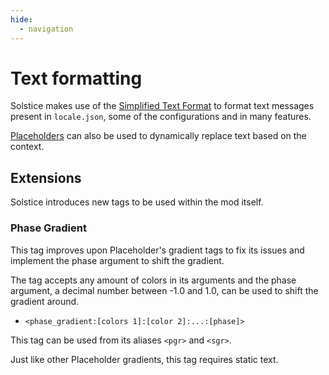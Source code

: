 ```yaml
---
hide:
  - navigation
---
```


# Text formatting

Solstice makes use of the [Simplified Text Format](https://placeholders.pb4.eu/user/text-format/) to format text messages present in `locale.json`, some of the configurations and in many features.

[Placeholders](https://placeholders.pb4.eu/user/default-placeholders/) can also be used to dynamically replace text based on the context.

## Extensions

Solstice introduces new tags to be used within the mod itself.

### Phase Gradient

This tag improves upon Placeholder's gradient tags to fix its issues and implement the phase argument to shift the gradient.

The tag accepts any amount of colors in its arguments and the phase argument, a decimal number between -1.0 and 1.0, can be used to shift the gradient around.

* `<phase_gradient:[colors 1]:[color 2]:...:[phase]>`

This tag can be used from its aliases `<pgr>` and `<sgr>`.

Just like other Placeholder gradients, this tag requires static text.